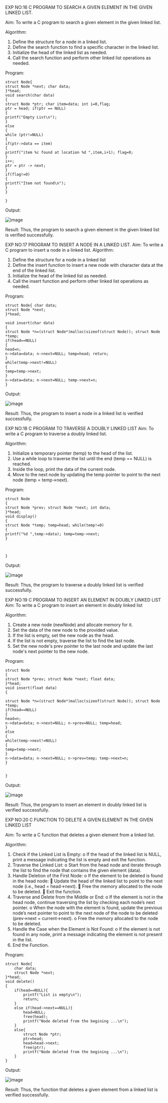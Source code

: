 EXP NO:16 C PROGRAM TO SEARCH A GIVEN ELEMENT IN THE GIVEN LINKED LIST.

Aim:
To write a C program to search a given element in the given linked list.

Algorithm:
1.	Define the structure for a node in a linked list.
2.	Define the search function to find a specific character in the linked list.
3.	Initialize the head of the linked list as needed.
4.	Call the search function and perform other linked list operations as needed.
 
Program:

```
struct Node{
struct Node *next; char data;
}*head;
void search(char data)
{
struct Node *ptr; char item=data; int i=0,flag;
ptr = head; if(ptr == NULL)
{
printf("Empty List\n");
}
else
{
while (ptr!=NULL)
{
if(ptr->data == item)
{
printf("item %c found at location %d ",item,i+1); flag=0;
}
i++;
ptr = ptr -> next;
}
if(flag!=0)
{
printf("Item not found\n");
}
}

}
```

Output:

![image](https://github.com/user-attachments/assets/e31e8aa1-f344-4112-9bb2-18dff252c1fc)




Result:
Thus, the program to search a given element in the given linked list is verified successfully.


 
EXP NO:17  PROGRAM TO INSERT A NODE IN A LINKED LIST.
Aim:
To write a C program to insert a node in a linked list.
Algorithm:
1.	Define the structure for a node in a linked list
2.	Define the insert function to insert a new node with character data at the end of the linked list.
3.	Initialize the head of the linked list as needed.
4.	Call the insert function and perform other linked list operations as needed.
 
Program:

```
struct Node{ char data;
struct Node *next;
}*head;

void insert(char data)
{
struct Node *n=(struct Node*)malloc(sizeof(struct Node)); struct Node *temp;
if(head==NULL)
{
head=n;
n->data=data; n->next=NULL; temp=head; return;
}
while(temp->next!=NULL)
{
temp=temp->next;
}
n->data=data; n->next=NULL; temp->next=n;
}
```

Output:

![image](https://github.com/user-attachments/assets/e0465f9d-9f27-4a5c-916f-baf0c2f3f65c)


 
Result:
Thus, the program to insert a node in a linked list is verified successfully.


 
EXP NO:18 C PROGRAM TO TRAVERSE A DOUBLY LINKED LIST
Aim:
To write a C program to traverse a doubly linked list.

Algorithm:
1.	Initialize a temporary pointer (temp) to the head of the list.
2.	Use a while loop to traverse the list until the end (temp == NULL) is reached.
3.	Inside the loop, print the data of the current node.
4.	Move to the next node by updating the temp pointer to point to the next node (temp = temp->next).
 
Program:

```
struct Node
{
struct Node *prev; struct Node *next; int data;
}*head;
void display()
{
struct Node *temp; temp=head; while(temp!=0)
{
printf("%d ",temp->data); temp=temp->next;
}



}
```

Output:

![image](https://github.com/user-attachments/assets/b5b76909-fe95-4775-ac2b-53b91b6748ed)



Result:
Thus, the program to traverse a doubly linked list is verified successfully. 



EXP NO:19 C PROGRAM TO INSERT AN ELEMENT IN DOUBLY LINKED LIST
Aim:
To write a C program to insert an element in doubly linked list

Algorithm:
1.	Create a new node (newNode) and allocate memory for it.
2.	Set the data of the new node to the provided value.
3.	If the list is empty, set the new node as the head.
4.	If the list is not empty, traverse the list to find the last node.
5.	Set the new node's prev pointer to the last node and update the last node's next pointer to the new node.
 
Program:

```
struct Node
{
struct Node *prev; struct Node *next; float data;
}*head;
void insert(float data)
{

struct Node *n=(struct Node*)malloc(sizeof(struct Node)); struct Node *temp;
if(head==NULL)
{
head=n;
n->data=data; n->next=NULL; n->prev=NULL; temp=head;
}
else
{
while(temp->next!=NULL)
{
temp=temp->next;
}
n->data=data; n->next=NULL; n->prev=temp; temp->next=n;
}


}
```
Output:

![image](https://github.com/user-attachments/assets/86ef135c-83f7-44b6-b452-cc4e323d2a6b)



Result:
Thus, the program to insert an element in doubly linked list is verified successfully.




EXP NO:20 C FUNCTION TO DELETE A GIVEN ELEMENT IN THE GIVEN LINKED LIST




Aim:
To write a C function that deletes a given element from a linked list.

Algorithm:
1.	Check if the Linked List is Empty:
o	If the head of the linked list is NULL, print a message indicating the list is empty and exit the function.
2.	Traverse the Linked List:
o	Start from the head node and iterate through the list to find the node that contains the given element (data).
3.	Handle Deletion of the First Node:
o	If the element to be deleted is found in the head node:
	Update the head of the linked list to point to the next node (i.e., head = head->next).
	Free the memory allocated to the node to be deleted.
	Exit the function.
4.	Traverse and Delete from the Middle or End:
o	If the element is not in the head node, continue traversing the list by checking each node’s next pointer.
o	When the node with the element is found, update the previous node’s next pointer to point to the next node of the node to be deleted (prev->next = current->next).
o	Free the memory allocated to the node to be deleted.
5.	Handle the Case when the Element is Not Found:
o	If the element is not found in any node, print a message indicating the element is not present in the list.
6.	End the Function.


Program:
```
struct Node{
    char data; 
    struct Node *next;
}*head;
void delete()
{
    if(head==NULL){
        printf("List is empty\n");
        return;
    }
    else if(head->next==NULL){
        head=NULL;
        free(head);
        printf("Node deleted from the begining ...\n");
    }
    else{
        struct Node *ptr;
        ptr=head;
        head=head->next;
        free(ptr);
        printf("Node deleted from the begining ...\n");
    }
}

```

Output:

![image](https://github.com/user-attachments/assets/8ef2e490-09c5-4922-b2f9-397131713b33)






Result:
Thus, the function that deletes a given element from a linked list is verified successfully.
